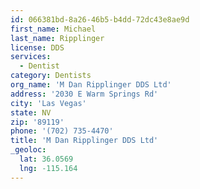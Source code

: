 ```yaml
---
id: 066381bd-8a26-46b5-b4dd-72dc43e8ae9d
first_name: Michael
last_name: Ripplinger
license: DDS
services:
  - Dentist
category: Dentists
org_name: 'M Dan Ripplinger DDS Ltd'
address: '2030 E Warm Springs Rd'
city: 'Las Vegas'
state: NV
zip: '89119'
phone: '(702) 735-4470'
title: 'M Dan Ripplinger DDS Ltd'
_geoloc:
  lat: 36.0569
  lng: -115.164
---
```

